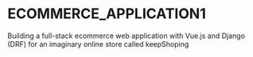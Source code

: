 # ECOMMERCE_APPLICATION1
Building a full-stack ecommerce  web application with Vue.js and Django (DRF) for an imaginary online store called keepShoping

